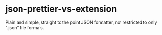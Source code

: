 # json-prettier-vs-extension
Plain and simple, straight to the point JSON formatter, not restricted to only ".json" file formats.
